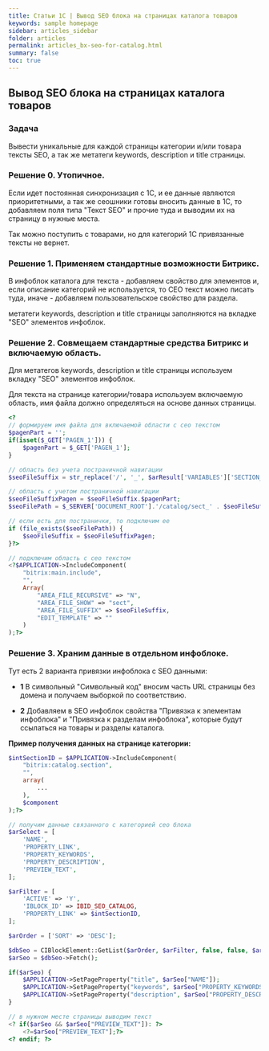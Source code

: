 ```yaml
---
title: Статьи 1С | Вывод SEO блока на страницах каталога товаров
keywords: sample homepage
sidebar: articles_sidebar
folder: articles
permalink: articles_bx-seo-for-catalog.html
summary: false
toc: true
---
```


## Вывод SEO блока на страницах каталога товаров

### Задача

Вывести уникальные для каждой страницы категории и/или товара тексты SEO, а так же метатеги keywords, description и title страницы.

### Решение 0. Утопичное.

Если идет постоянная синхронизация с 1С, и ее данные являются приоритетными, а так же сеошники готовы вносить данные в 1С, то добавляем поля типа "Текст SEO" и прочие туда и выводим их на страницу в нужные места.

Так можно поступить с товарами, но для категорий 1С привязанные тексты не вернет.

### Решение 1. Применяем стандартные возможности Битрикс.

В инфоблок каталога для текста - добавляем свойство для элементов и, если описание категорий не используется, то СЕО текст можно писать туда, иначе - добавляем пользовательское свойство для раздела.

метатеги keywords, description и title страницы заполняются на вкладке "SEO" элементов инфоблок.

### Решение 2. Совмещаем стандартные средства Битрикс и включаемую область.

Для метатегов keywords, description и title страницы используем вкладку "SEO" элементов инфоблок.

Для текста на странице категории/товара используем включаемую область, имя файла должно определяться на основе данных страницы.

```php
<?
// формируем имя файла для включаемой области с сео текстом
$pagenPart = '';
if(isset($_GET['PAGEN_1'])) {
    $pagenPart = $_GET['PAGEN_1'];
}

// область без учета постраничной навигации
$seoFileSuffix = str_replace('/', '_', $arResult['VARIABLES']['SECTION_CODE_PATH']).'_descr_seo';

// область с учетом постраничной навигации
$seoFileSuffixPagen = $seoFileSuffix.$pagenPart;
$seoFilePath = $_SERVER['DOCUMENT_ROOT'].'/catalog/sect_' . $seoFileSuffixPagen . '.php';

// если есть для постранички, то подключим ее
if (file_exists($seoFilePath)) {
    $seoFileSuffix = $seoFileSuffixPagen;
}?>

// подключим область с сео текстом
<?$APPLICATION->IncludeComponent(
	"bitrix:main.include",
	"",
	Array(
		"AREA_FILE_RECURSIVE" => "N",
		"AREA_FILE_SHOW" => "sect",
		"AREA_FILE_SUFFIX" => $seoFileSuffix,
		"EDIT_TEMPLATE" => ""
	)
);?>
```

### Решение 3. Храним данные в отдельном инфоблоке.

Тут есть 2 варианта привязки инфоблока с SEO данными:

  * **1** В символьный "Символьный код" вносим часть URL страницы без домена и получаем выборкой по соответствию.

  * **2** Добавляем в SEO инфоблок свойства "Привязка к элементам инфоблока" и "Привязка к разделам инфоблока", которые будут ссылаться на товары и разделы каталога.

**Пример получения данных на странице категории:**

```php
$intSectionID = $APPLICATION->IncludeComponent(
	"bitrix:catalog.section",
	"",
	array( 
		...
	),
	$component
);?>

// получим данные связанного с категорией сео блока
$arSelect = [
	'NAME',
	'PROPERTY_LINK',
	'PROPERTY_KEYWORDS',
	'PROPERTY_DESCRIPTION',
	'PREVIEW_TEXT',
];

$arFilter = [
	'ACTIVE' => 'Y',
	'IBLOCK_ID' => IBID_SEO_CATALOG,
	'PROPERTY_LINK' => $intSectionID,
];

$arOrder = ['SORT' => 'DESC'];

$dbSeo = CIBlockElement::GetList($arOrder, $arFilter, false, false, $arSelect);
$arSeo = $dbSeo->Fetch();

if($arSeo) {
	$APPLICATION->SetPageProperty("title", $arSeo["NAME"]);
	$APPLICATION->SetPageProperty("keywords", $arSeo["PROPERTY_KEYWORDS_VALUE"]);
	$APPLICATION->SetPageProperty("description", $arSeo["PROPERTY_DESCRIPTION_VALUE"]);
}

// в нужном месте страницы выводим текст
<? if($arSeo && $arSeo["PREVIEW_TEXT"]): ?>
    <?=$arSeo["PREVIEW_TEXT"];?>
<? endif; ?>
```